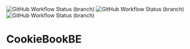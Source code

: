 ![GitHub Workflow Status (branch)](https://img.shields.io/github/workflow/status/zhibekbastian/CookieBookBE/Build/master?label=BUILD%3A%20MASTER&style=for-the-badge)
![GitHub Workflow Status (branch)](https://img.shields.io/github/workflow/status/zhibekbastian/CookieBookBE/Build/quality?label=BUILD%3A%20QUALITY&style=for-the-badge)
![GitHub Workflow Status (branch)](https://img.shields.io/github/workflow/status/zhibekbastian/CookieBookBE/Build/development?label=BUILD%3A%20DEVELOPMENT&style=for-the-badge)
# CookieBookBE
